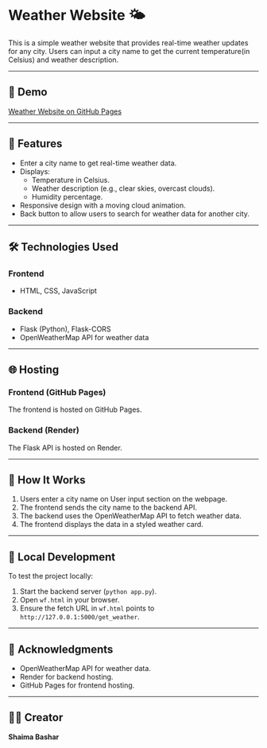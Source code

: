 # Weather Website 🌤️

This is a simple weather website that provides real-time weather updates for any city. Users can input a city name to get the current temperature(in Celsius) and weather description.

---

## 🚀  Demo

[Weather Website on GitHub Pages](https://github.com/ShaimaBB/Weather-Website/blob/45acc6477514c3ed17a2935d9fd686ca390f2f6d/weathervid.mp4)


---

## 🌟 Features

- Enter a city name to get real-time weather data.
- Displays:
  - Temperature in Celsius.
  - Weather description (e.g., clear skies, overcast clouds).
  - Humidity percentage.
- Responsive design with a moving cloud animation.
- Back button to allow users to search for weather data for another city.

---

## 🛠️ Technologies Used

### Frontend
- HTML, CSS, JavaScript

### Backend
- Flask (Python), Flask-CORS
- OpenWeatherMap API for weather data

---

## 🌐 Hosting

### Frontend (GitHub Pages)
The frontend is hosted on GitHub Pages.

### Backend (Render)
The Flask API is hosted on Render. 

---

## 📖 How It Works

1. Users enter a city name on User input section on the webpage.
2. The frontend sends the city name to the backend API.
3. The backend uses the OpenWeatherMap API to fetch weather data.
4. The frontend displays the data in a styled weather card.

---

## 🔧 Local Development

To test the project locally:
1. Start the backend server (`python app.py`).
2. Open `wf.html` in your browser.
3. Ensure the fetch URL in `wf.html` points to `http://127.0.0.1:5000/get_weather`.

---

## 💬 Acknowledgments

- OpenWeatherMap API for weather data.
- Render for backend hosting.
- GitHub Pages for frontend hosting.

---

## 🧑‍💻 Creator

**Shaima Bashar**
